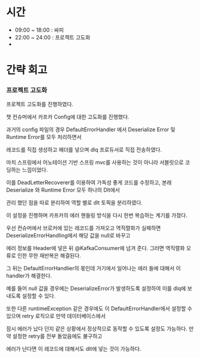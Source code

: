 # 시간
- 09:00 ~ 18:00 : 싸피
- 22:00 ~ 24:00 : 프로젝트 고도화
-
# 간략 회고

### 프로젝트 고도화

프로젝트 고도화를 진행하였다.

챗 컨슈머에서 카프카 Config에 대한 고도화를 진행했다.

과거의 config 파일의 경우 DefaultErrorHandler 에서 Deserialize Error 및 Runtime Error를 모두 처리하면서

레코드를 직접 생성하고 헤더를 넣으며 dlq 프로듀서로 직접 전송하였다.

마치 스프링에서 어노테이션 기반 스프링 mvc를 사용하는 것이 아니라 서블릿으로 코딩하는 느낌이었다.

이를 DeadLetterRecoverer를 이용하여 가독성 좋게 코드를 수정하고, 본래 Deserialize 와 Runtime Error 모두 하나의 Dlt에서

관리 했던 점을 따로 분리하여 역할 별로 dlt 토픽을 분리하였다.

이 설정을 진행하며 카프카의 에러 핸들링 방식을 다시 한번 복습하는 계기를 가졌다.

우선 컨슈머에서 브로커에 있는 레코드를 가져오고 역직렬화가 실패하면 DeserializeErrorHandling에서 해당 값을 null로 바꾸고

에러 정보를 Header에 넣은 뒤 @KafkaConsumer에 넘겨 준다. 그러면 역직렬화 오류로 인한 무한 재반복은 해결된다.

그 뒤는 DefaultErrorHandlier의 몫인데 거기에서 일어나는 에러 들에 대해서 이 handler가 해결한다.

예를 들어 null 값을 경우에는 DeserializeError가 발생하도록 설정하여 이를 dlq에 보내도록 설정할 수 있다.

또한 다른 runtimeException 같은 경우에도 이 DefaultErrorHandler에서 설정할 수 있으며 retry 로직으로 만약 데이터베이스에서

잠시 에러가 났다 던지 같은 상황에서 정상적으로 동작할 수 있도록 설정도 가능하다. 만약 설정한 retry를 전부 돌았음에도 불구하고

에러가 난다면 이 레코드에 대해서도 dlt에 넣는 것이 가능하다.